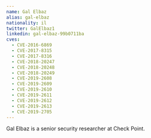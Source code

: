 ```yaml
---
name: Gal Elbaz
alias: gal-elbaz
nationality: il
twitter: GalElbaz1
linkedin: gal-elbaz-99b0711ba
cves:
  - CVE-2016-6869
  - CVE-2017-8315
  - CVE-2017-8316
  - CVE-2018-20247
  - CVE-2018-20248
  - CVE-2018-20249
  - CVE-2019-2608
  - CVE-2019-2609
  - CVE-2019-2610
  - CVE-2019-2611
  - CVE-2019-2612
  - CVE-2019-2613
  - CVE-2019-2705
---
```

Gal Elbaz is a senior security researcher at Check Point.
